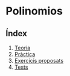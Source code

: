 # Polinomios
## Índex

1. [Teoria](polinomiostexteo.pdf)
2. [Pràctica](polinomiostexejer.pdf)
3. [Exercicis proposats](polinomiostexpro.pdf)
4. [Tests](polinomiostexam.pdf)

